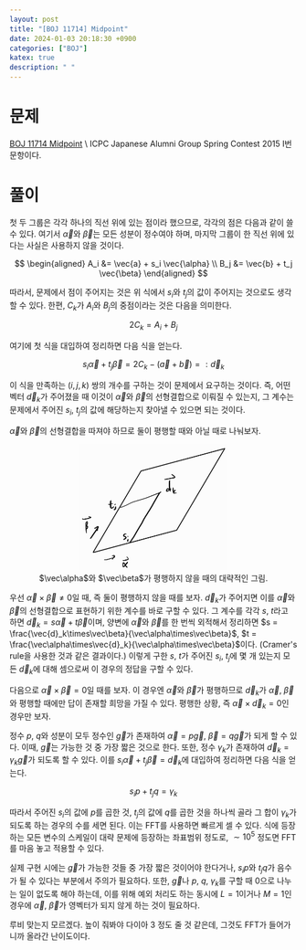 ```yaml
---
layout: post
title: "[BOJ 11714] Midpoint"
date: 2024-01-03 20:18:30 +0900
categories: ["BOJ"]
katex: true
description: " "
---
```


# 문제
[BOJ 11714 Midpoint](https://www.acmicpc.net/problem/11714) \\
ICPC Japanese Alumni Group Spring Contest 2015 I번 문항이다.

# 풀이

첫 두 그룹은 각각 하나의 직선 위에 있는 점이라 했으므로, 각각의 점은 다음과 같이 쓸 수 있다. 여기서 $\vec\alpha$와 $\vec\beta$는 모든 성분이 정수여야 하며, 마지막 그룹이 한 직선 위에 있다는 사실은 사용하지 않을 것이다.

$$ \begin{aligned}
A_i &= \vec{a} + s_i \vec{\alpha} \\
B_j &= \vec{b} + t_j \vec{\beta}
\end{aligned} $$

따라서, 문제에서 점이 주어지는 것은 위 식에서 $s_i$와 $t_j$의 값이 주어지는 것으로도 생각할 수 있다. 한편, $C_k$가 $A_i$와 $B_j$의 중점이라는 것은 다음을 의미한다.

$$ 2C_k = A_i + B_j $$

여기에 첫 식을 대입하여 정리하면 다음 식을 얻는다.

$$ s_i \vec{\alpha} + t_j \vec{\beta} = 2C_k - (\vec{a}+\vec{b}) =: \vec{d}_k $$

이 식을 만족하는 $(i,j,k)$ 쌍의 개수를 구하는 것이 문제에서 요구하는 것이다. 즉, 어떤 벡터 $\vec{d}_k$가 주어졌을 때 이것이 $\vec\alpha$와 $\vec\beta$의 선형결합으로 이뤄질 수 있는지, 그 계수는 문제에서 주어진 $s_i$, $t_j$의 값에 해당하는지 찾아낼 수 있으면 되는 것이다.

$\vec\alpha$와 $\vec\beta$의 선형결합을 따져야 하므로 둘이 평행할 때와 아닐 때로 나눠보자.

<center><figure>
    <img src="/assets/posts/2024-01-03-11714/1.jpg" width=260>
    <figcaption>$\vec\alpha$와 $\vec\beta$가 평행하지 않을 때의 대략적인 그림.</figcaption>
</figure></center>

우선 $\vec\alpha \times \vec\beta \ne 0$일 때, 즉 둘이 평행하지 않을 때를 보자. $\vec{d}_k$가 주어지면 이를 $\vec\alpha$와 $\vec\beta$의 선형결합으로 표현하기 위한 계수를 바로 구할 수 있다. 그 계수를 각각 $s$, $t$라고 하면 $\vec{d}_k = s\vec\alpha + t\vec\beta$이며, 양변에 $\vec\alpha$와 $\vec\beta$를 한 번씩 외적해서 정리하면 $s = \frac{\vec{d}_k\times\vec\beta}{\vec\alpha\times\vec\beta}$, $t = \frac{\vec\alpha\times\vec{d}_k}{\vec\alpha\times\vec\beta}$이다. (Cramer's rule을 사용한 것과 같은 결과이다.) 이렇게 구한 $s$, $t$가 주어진 $s_i$, $t_j$에 몇 개 있는지 모든 $\vec{d}_k$에 대해 셈으로써 이 경우의 정답을 구할 수 있다.

다음으로 $\vec\alpha \times \vec\beta = 0$일 때를 보자. 이 경우엔 $\vec\alpha$와 $\vec\beta$가 평행하므로 $\vec{d}_k$가 $\vec\alpha$, $\vec\beta$와 평행할 때에만 답이 존재할 희망을 가질 수 있다. 평행한 상황, 즉 $\vec\alpha \times \vec{d}_k = 0$인 경우만 보자.

정수 $p$, $q$와 성분이 모두 정수인 $\vec{g}$가 존재하여 $\vec\alpha = p\vec{g}$, $\vec\beta = q\vec{g}$가 되게 할 수 있다. 이때, $\vec{g}$는 가능한 것 중 가장 짧은 것으로 한다. 또한, 정수 $\gamma_k$가 존재하여 $\vec{d}_k = \gamma_k \vec{g}$가 되도록 할 수 있다. 이를 $s_i \vec{\alpha} + t_j \vec{\beta} = \vec{d}_k$에 대입하여 정리하면 다음 식을 얻는다.

$$ s_i p + t_j q = \gamma_k $$

따라서 주어진 $s_i$의 값에 $p$를 곱한 것, $t_j$의 값에 $q$를 곱한 것을 하나씩 골라 그 합이 $\gamma_k$가 되도록 하는 경우의 수를 세면 된다. 이는 FFT를 사용하면 빠르게 셀 수 있다. 식에 등장하는 모든 변수의 스케일이 대략 문제에 등장하는 좌표범위 정도로, $\sim {10}^5$ 정도면 FFT를 마음 놓고 적용할 수 있다.

실제 구현 시에는 $\vec{g}$가 가능한 것들 중 가장 짧은 것이어야 한다거나, $s_i p$와 $t_j q$가 음수가 될 수 있다는 부분에서 주의가 필요하다. 또한, $\vec{g}$나 $p$, $q$, $\gamma_k$를 구할 때 0으로 나누는 일이 없도록 해야 하는데, 이를 위해 예외 처리도 하는 동시에 $L = 1$이거나 $M = 1$인 경우에 $\vec\alpha$, $\vec\beta$가 영벡터가 되지 않게 하는 것이 필요하다.

루비 맞는지 모르겠다. 높이 줘봐야 다이아 3 정도 줄 것 같은데, 그것도 FFT가 들어가니까 올라간 난이도이다.